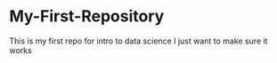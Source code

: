 # My-First-Repository
This is my first repo for intro to data science
I just want to make sure it works